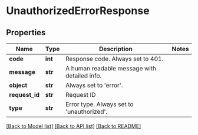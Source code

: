 # UnauthorizedErrorResponse

## Properties
Name | Type | Description | Notes
------------ | ------------- | ------------- | -------------
**code** | **int** | Response code. Always set to 401. | 
**message** | **str** | A human readable message with detailed info. | 
**object** | **str** | Always set to &#39;error&#39;. | 
**request_id** | **str** | Request ID | 
**type** | **str** | Error type. Always set to &#39;unauthorized&#39;. | 

[[Back to Model list]](../README.md#documentation-for-models) [[Back to API list]](../README.md#documentation-for-api-endpoints) [[Back to README]](../README.md)


